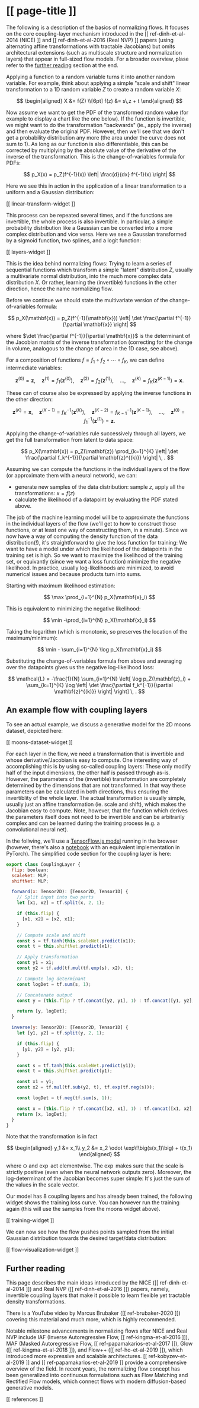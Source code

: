 # [[ page-title ]]

The following is a description of the basics of normalizing flows. It focuses on the core
coupling-layer mechanism introduced in the [[ ref-dinh-et-al-2014 (NICE) ]] and
[[ ref-dinh-et-al-2016 (Real NVP) ]] papers (using alternating affine transformations with tractable
Jacobians) but omits architectural extensions (such as multiscale structure and normalization
layers) that appear in full-sized flow models. For a broader overview, plase refer to the
[further reading](#further-reading) section at the end.

Applying a function to a random variable turns it into another random variable. For example, think
about applying a simple "scale and shift" linear transformation to a 1D random variable $Z$ to
create a random variable $X$:

$$
\begin{aligned}
X &= f(Z) \\[6pt]
f(z) &= s\,z + t
\end{aligned}
$$

Now assume we want to get the PDF of the transformed random value (for example to display a chart
like the one below). If the function is invertible, we might want to do the transformation
"backwards" (ie., apply the inverse) and then evaluate the original PDF.  However, then we'll see
that we don't get a probability distribution any more (the area under the curve does not sum to 1).
As long as our function is also differentiable, this can be corrected by multiplying by the absolute
value of the derivative of the inverse of the transformation. This is the change-of-variables
formula for PDFs:

$$
p_X(x) = p_Z(f^{-1}(x)) \left| \frac{d}{dx} f^{-1}(x) \right|
$$

Here we see this in action in the application of a linear transformation to a uniform and a Gaussian
distribution:

[[ linear-transform-widget ]]

This process can be repeated several times, and if the functions are invertible, the whole process
is also invertible. In particular, a simple probability distribution like a Gaussian can be
converted into a more complex distribution and vice versa. Here we see a Gaussian transformed by a
sigmoid function, two splines, and a logit function:

[[ layers-widget ]]

This is the idea behind normalizing flows: Trying to learn a series of sequential functions which
transform a simple "latent" distribution $Z$, usually a multivariate normal distribution, into the
much more complex data distribution $X$. Or rather, learning the (invertible) functions in the other
direction, hence the name normalizing flow.

Before we continue we should state the multivariate version of the change-of-variables formula:

$$
p_X(\mathbf{x}) =
p_Z(f^{-1}(\mathbf{x})) \left| \det \frac{\partial f^{-1}}{\partial \mathbf{x}} \right|
$$

where $\det \frac{\partial f^{-1}}{\partial \mathbf{x}}$ is the determinant of the Jacobian
matrix of the inverse transformation (correcting for the change in volume, analogous to the change
of area in the 1D case, see above).

For a composition of functions $f = f_1 \circ f_2 \circ \cdots \circ f_K$, we can define
intermediate variables:

$$
\mathbf{z}^{(0)} = \mathbf{z}, \quad
\mathbf{z}^{(1)} = f_1(\mathbf{z}^{(0)}), \quad
\mathbf{z}^{(2)} = f_2(\mathbf{z}^{(1)}), \quad \dots, \quad
\mathbf{z}^{(K)} = f_K(\mathbf{z}^{(K-1)}) = \mathbf{x}.
$$

These can of course also be expressed by applying the inverse functions in the other direction:

$$
\mathbf{z}^{(K)} = \mathbf{x}, \quad
\mathbf{z}^{(K-1)} = f_K^{-1}(\mathbf{z}^{(K)}), \quad
\mathbf{z}^{(K-2)} = f_{K-1}^{-1}(\mathbf{z}^{(K-1)}), \quad \dots, \quad
\mathbf{z}^{(0)} = f_1^{-1}(\mathbf{z}^{(1)}) = \mathbf{z}.
$$

Applying the change-of-variables rule successively through all layers, we get the full
transformation from latent to data space:

$$
p_X(\mathbf{x})
= p_Z(\mathbf{z})
\prod_{k=1}^{K}
\left|
\det
\frac{\partial f_k^{-1}}{\partial \mathbf{z}^{(k)}}
\right| \, .
$$

Assuming we can compute the functions in the individual layers of the flow (or approximate them with
a neural network), we can:

- generate new samples of the data distribution: sample $z$, apply all the transformations:
$x = f(z)$
- calculate the likelihood of a datapoint by evaluating the PDF stated above.

The job of the machine learning model will be to approximate the functions in the individual layers
of the flow (we'll get to how to construct those functions, or at least one way of constructing
them, in a minute). Since we now have a way of computing the density function of the data
distribution(!), it's straightforward to give the loss function for training: We want to have a
model under which the likelihood of the datapoints in the training set is high. So we want to
maximize the likelihood of the training set, or equivantly (since we want a loss function) minimize
the negative likelihood. In practice, usually log-likelihoods are minimized, to avoid numerical
issues and because products turn into sums.

Starting with maximum likelihood estimation:

$$
\max \prod_{i=1}^{N} p_X(\mathbf{x}_i)
$$

This is equivalent to minimizing the negative likelihood:

$$
\min -\prod_{i=1}^{N} p_X(\mathbf{x}_i)
$$

Taking the logarithm (which is monotonic, so preserves the location of the maximum/minimum):

$$
\min - \sum_{i=1}^{N} \log p_X(\mathbf{x}_i)
$$

Substituting the change-of-variables formula from above and averaging over the datapoints gives us
the negative log-likelihood loss:

$$
\mathcal{L} = -\frac{1}{N} \sum_{i=1}^{N} \left[ \log p_Z(\mathbf{z}_i) + \sum_{k=1}^{K} \log
\left| \det \frac{\partial f_k^{-1}}{\partial \mathbf{z}^{(k)}} \right| \right] \, .
$$

## An example flow with coupling layers

To see an actual example, we discuss a generative model for the 2D moons dataset, depicted here:

[[ moons-dataset-widget ]]

For each layer in the flow, we need a transformation that is invertible and whose
derivative/Jacobian is easy to compute. One interesting way of accomplishing this is by using
so-called coupling layers: These only modify half of the input dimensions, the other half is passed
through as-is. However, the parameters of the (invertible) transformation are completely determined
by the dimensions that are not transformed. In that way these parameters can be calculated in both
directions, thus ensuring the invertiblity of the whole layer. The actual transformation is usually
simple, usually just an affine transformation (ie. scale and shift), which makes the Jacobian easy
to compute. Note, however, that the function which derives the parameters itself does not need to be
invertible and can be arbitrarily complex and can be learned during the training process (e.g. a
convolutional neural net).

In the follwing, we'll use a
[TensorFlow.js model](https://github.com/mariogemoll/normalizing-flows/blob/main/ts/src/model.ts)
running in the browser (however, there's also a
[notebook](https://github.com/mariogemoll/normalizing-flows/blob/main/py/normalizing-flows.ipynb)
with an equivalent implementation in PyTorch). The simplified code section for the coupling layer
is here:

```js
export class CouplingLayer {
  flip: boolean;
  scaleNet: MLP;
  shiftNet: MLP;

  forward(x: Tensor2D): [Tensor2D, Tensor1D] {
    // Split input into two parts
    let [x1, x2] = tf.split(x, 2, 1);

    if (this.flip) {
      [x1, x2] = [x2, x1];
    }

    // Compute scale and shift
    const s = tf.tanh(this.scaleNet.predict(x1));
    const t = this.shiftNet.predict(x1);

    // Apply transformation
    const y1 = x1;
    const y2 = tf.add(tf.mul(tf.exp(s), x2), t);

    // Compute log determinant
    const logDet = tf.sum(s, 1);

    // Concatenate output
    const y = (this.flip ? tf.concat([y2, y1], 1) : tf.concat([y1, y2], 1));

    return [y, logDet];
  }

  inverse(y: Tensor2D): [Tensor2D, Tensor1D] {
    let [y1, y2] = tf.split(y, 2, 1);

    if (this.flip) {
      [y1, y2] = [y2, y1];
    }

    const s = tf.tanh(this.scaleNet.predict(y1));
    const t = this.shiftNet.predict(y1);

    const x1 = y1;
    const x2 = tf.mul(tf.sub(y2, t), tf.exp(tf.neg(s)));

    const logDet = tf.neg(tf.sum(s, 1));

    const x = (this.flip ? tf.concat([x2, x1], 1) : tf.concat([x1, x2], 1));
    return [x, logDet];
  }
}
```

Note that the transformation is in fact

$$
\begin{aligned}
y_1 &= x_1\\
y_2 &= x_2 \odot \exp\!\big(s(x_1)\big) + t(x_1)
\end{aligned}
$$

where $\odot$ and $\exp$ act elementwise. The $\exp$ makes sure that the scale is strictly positive
(even when the neural network outputs zero). Moreover, the log-determinant of the Jacobian becomes
super simple: It's just the sum of the values in the scale vector.

Our model has 8 coupling layers and has already been
trained, the following widget shows the training loss curve. You can however run the training again
(this will use the samples from the moons widget above).

[[ training-widget ]]

We can now see how the flow pushes points sampled from the initial Gaussian distribution towards
the desired target/data distribution:

[[ flow-visualization-widget ]]

## Further reading

This page describes the main ideas introduced by the NICE ([[ ref-dinh-et-al-2014 ]]) and Real NVP
([[ ref-dinh-et-al-2016 ]]) papers, namely, invertible
coupling layers that make it possible to learn flexible yet tractable density transformations.

There is a YouTube video by Marcus Brubaker ([[ ref-brubaker-2020 ]]) covering this material and
much more, which is highly recommended.

Notable milestone advancements in normalizing flows after NICE and Real NVP include IAF
(Inverse Autoregressive Flow, [[ ref-kingma-et-al-2016 ]]), MAF (Masked Autoregressive Flow,
[[ ref-papamakarios-et-al-2017 ]]), Glow ([[ ref-kingma-et-al-2018 ]]), and Flow++
([[ ref-ho-et-al-2019 ]]), which introduced more expressive and scalable architectures.
[[ ref-kobyzev-et-al-2019 ]] and [[ ref-papamakarios-et-al-2019 ]] provide a comprehensive overview
of the field. In recent years, the normalizing flow concept has been generalized into continuous
formulations such as Flow Matching and Rectified Flow models, which connect flows with modern
diffusion-based generative models.

[[ references ]]
